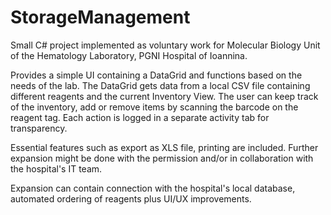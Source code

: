 # StorageManagement
Small C# project implemented as voluntary work for Molecular Biology Unit of the Hematology Laboratory, PGNI Hospital of Ioannina.

Provides a simple UI containing a DataGrid and functions based on the needs of the lab. 
The DataGrid gets data from a local CSV file containing different reagents and the current Inventory View.
The user can keep track of the inventory, add or remove items by scanning the barcode on the reagent tag.
Each action is logged in a separate activity tab for transparency.

Essential features such as export as XLS file, printing are included.
Further expansion might be done with the permission and/or in collaboration with the hospital's IT team.

Expansion can contain connection with the hospital's local database, automated ordering of reagents plus UI/UX improvements.
